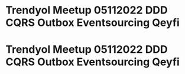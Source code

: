 # Trendyol Meetup 05112022 DDD CQRS Outbox Eventsourcing Qeyfi
# Trendyol Meetup 05112022 DDD CQRS Outbox Eventsourcing Qeyfi
